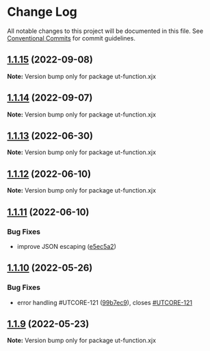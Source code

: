 # Change Log

All notable changes to this project will be documented in this file.
See [Conventional Commits](https://conventionalcommits.org) for commit guidelines.

## [1.1.15](https://github.com/softwaregroup-bg/ut-function/compare/ut-function.xml2json@1.1.13...ut-function.xjx@1.1.15) (2022-09-08)

**Note:** Version bump only for package ut-function.xjx





## [1.1.14](https://github.com/softwaregroup-bg/ut-function/compare/ut-function.common-joi@1.7.5...ut-function.xjx@1.1.14) (2022-09-07)

**Note:** Version bump only for package ut-function.xjx





## [1.1.13](https://github.com/softwaregroup-bg/ut-function/compare/ut-function.xml2json@1.1.11...ut-function.xjx@1.1.13) (2022-06-30)

**Note:** Version bump only for package ut-function.xjx





## [1.1.12](https://github.com/softwaregroup-bg/ut-function/compare/ut-function.xml2json@1.1.10...ut-function.xjx@1.1.12) (2022-06-10)

**Note:** Version bump only for package ut-function.xjx





## [1.1.11](https://github.com/softwaregroup-bg/ut-function/compare/ut-function.common-joi@1.7.2...ut-function.xjx@1.1.11) (2022-06-10)


### Bug Fixes

* improve JSON escaping ([e5ec5a2](https://github.com/softwaregroup-bg/ut-function/commit/e5ec5a22f7f4e29326b67cf43974c897ac529f5a))





## [1.1.10](https://github.com/softwaregroup-bg/ut-function/compare/ut-function.cbc@1.1.6...ut-function.xjx@1.1.10) (2022-05-26)


### Bug Fixes

* error handling #UTCORE-121 ([99b7ec9](https://github.com/softwaregroup-bg/ut-function/commit/99b7ec922904bb96d9a5e9282ae21f5af6a732d3)), closes [#UTCORE-121](https://github.com/softwaregroup-bg/ut-function/issues/UTCORE-121)





## [1.1.9](https://github.com/softwaregroup-bg/ut-function/compare/ut-function.capture-hapi@1.1.3...ut-function.xjx@1.1.9) (2022-05-23)

**Note:** Version bump only for package ut-function.xjx
